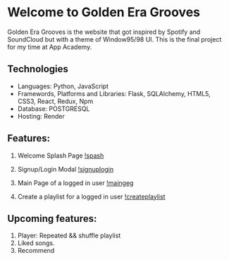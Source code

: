 # Welcome to Golden Era Grooves

Golden Era Grooves is the website that got inspired by Spotify and SoundCloud but with a theme of Window95/98 UI. This is the final project for my time at App Academy.

## Technologies
- Languages: Python, JavaScript
- Framewords, Platforms and Libraries: Flask, SQLAlchemy, HTML5, CSS3, React, Redux, Npm
- Database: POSTGRESQL
- Hosting: Render

## Features:
1. Welcome Splash Page
 [!spash](/react-app/src/assets/splashscreengeg.PNG)

2. Signup/Login Modal
 [!signuplogin](/react-app/src/assets/signupgeg.PNG)

3. Main Page of a logged in user
 [!maingeg](/react-app/src/assets/maingeg.PNG)

4. Create a playlist for a logged in user
 [!createplaylist](/react-app/src/assets/createplaylistgeg.PNG)

## Upcoming features:
1. Player: Repeated && shuffle playlist
2. Liked songs.
3. Recommend
